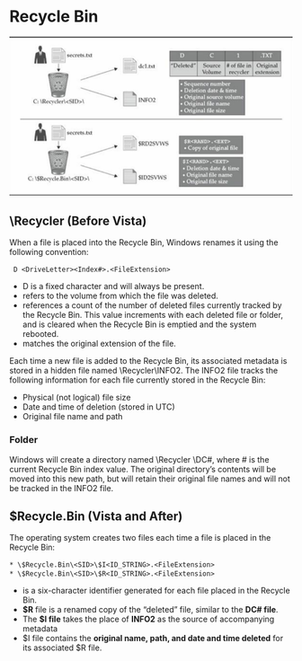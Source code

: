 # Recycle Bin

![Recycle bin behavior between Windows XP, 2003 \(Upper\) and Windows Vista, 7 \(Below\)](../.gitbook/assets/image%20%28102%29.png)

## \Recycler \(Before Vista\)

When a file is placed into the Recycle Bin, Windows renames it using the following convention:

```text
 D <DriveLetter><Index#>.<FileExtension>
```

* D is a fixed character and will always be present.
*  refers to the volume from which the file was deleted.
*  references a count of the number of deleted files currently tracked by the Recycle Bin. This value increments with each deleted file or folder, and is cleared when the Recycle Bin is emptied and the system rebooted.
*  matches the original extension of the file.

Each time a new file is added to the Recycle Bin, its associated metadata is stored in a hidden file named \Recycler\INFO2. The INFO2 file tracks the following information for each file currently stored in the Recycle Bin:

* Physical \(not logical\) file size
* Date and time of deletion \(stored in UTC\)
* Original file name and path

### Folder

Windows will create a directory named \Recycler \DC\#\, where \# is the current Recycle Bin index value. The original directory’s contents will be moved into this new path, but will retain their original file names and will not be tracked in the INFO2 file.

## $Recycle.Bin \(Vista and After\)

The operating system creates two files each time a file is placed in the Recycle Bin:

```text
* \$Recycle.Bin\<SID>\$I<ID_STRING>.<FileExtension>
* \$Recycle.Bin\<SID>\$R<ID_STRING>.<FileExtension>
```

*  is a six-character identifier generated for each file placed in the Recycle Bin. 
* **$R** file is a renamed copy of the “deleted” file, similar to the **DC\# file**. 
* The **$I file** takes the place of **INFO2** as the source of accompanying metadata
* $I file contains the **original name, path, and date and time deleted** for its associated $R file.

